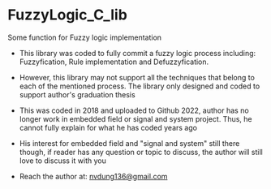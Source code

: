 # FuzzyLogic_C_lib
Some function for Fuzzy logic implementation 

- This library was coded to fully commit a fuzzy logic process including: Fuzzyfication, Rule implementation and Defuzzyfication. 
- However, this library may not support all the techniques that belong to each of the mentioned process. The library only designed and coded to support author's graduation thesis
- This was coded in 2018 and uploaded to Github 2022, author has no longer work in embedded field or signal and system project. Thus, he cannot fully explain for what he has coded years ago
- His interest for embedded field and "signal and system" still there though, if reader has any question or topic to discuss, the author will still love to discuss it with you 

- Reach the author at: nvdung136@gmail.com
